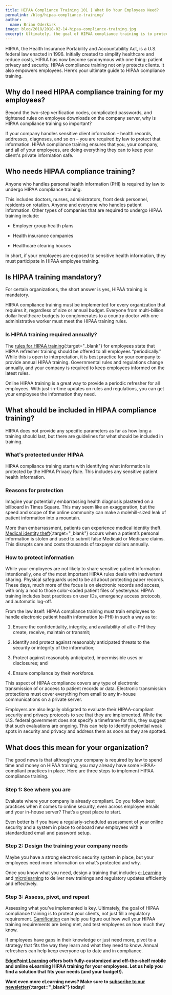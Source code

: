 ```yaml
---
title: HIPAA Compliance Training 101 | What Do Your Employees Need?
permalink: /blog/hipaa-compliance-training/
author:
  name: Brian Oderkirk
image: blog/2018/2018-02-14-hipaa-compliance-training.jpg
excerpt: Ultimately, the goal of HIPAA compliance training is to protect your customers, not just fill a regulatory requirement. What are the goals of this training, and how can you best roll it out to your employees?
---
```


HIPAA, the Health Insurance Portability and Accountability Act, is a U.S. federal law enacted in 1996. Initially created to simplify healthcare and reduce costs, HIPAA has now become synonymous with one thing: patient privacy and security. HIPAA compliance training not only protects clients. It also empowers employees. Here’s your ultimate guide to HIPAA compliance training.

## Why do I need HIPAA compliance training for my employees?
Beyond the two-step verification codes, complicated passwords, and tightened rules on employee downloads on the company server, why is HIPAA compliance training so important?

If your company handles sensitive client information – health records, addresses, diagnoses, and so on – you are required by law to protect that information. HIPAA compliance training ensures that you, your company, and all of your employees, are doing everything they can to keep your client's private information safe.

## Who needs HIPAA compliance training?

Anyone who handles personal health information (PHI) is required by law to undergo HIPAA compliance training.

This includes doctors, nurses, administrators, front desk personnel, residents on rotation.  Anyone and everyone who handles patient information. Other types of companies that are required to undergo HIPAA training include:

*  Employer group health plans

*  Health insurance companies

*  Healthcare clearing houses

In short, if your employees are exposed to sensitive health information, they must participate in HIPAA employee training.

## Is HIPAA training mandatory?

For certain organizations, the short answer is yes, HIPAA training is mandatory.

HIPAA compliance training must be implemented for every organization that requires it, regardless of size or annual budget. Everyone from multi-billion dollar healthcare budgets to conglomerates to a country doctor with one administrative worker must meet the HIPAA training rules.

### Is HIPAA training required annually?

The [rules for HIPAA training](https://www.hhs.gov/hipaa/for-professionals/security/laws-regulations/index.html){:target="_blank"} for employees state that HIPAA refresher training should be offered to all employees “periodically.” While this is open to interpretation, it is best practice for your company to provide annual HIPAA training. Governmental rules and regulations change annually, and your company is required to keep employees informed on the latest rules.

Online HIPAA training is a great way to provide a periodic refresher for all employees. With just-in-time updates on rules and regulations, you can get your employees the information they need.

## What should be included in HIPAA compliance training?

HIPAA does not provide any specific parameters as far as how long a training should last, but there are guidelines for what should be included in training.

### What's protected under HIPAA

HIPAA compliance training starts with identifying what information is protected by the HIPAA Privacy Rule. This includes any sensitive patient health information.

### Reasons for protection

Imagine your potentially embarrassing health diagnosis plastered on a billboard in Times Square. This may seem like an exaggeration, but the speed and scope of the online community can make a molehill-sized leak of patient information into a mountain.

More than embarrassment, patients can experience medical identity theft. [Medical identity theft](https://oig.hhs.gov/fraud/medical-id-theft/index.asp){:target="_blank"} occurs when a patient’s personal information is stolen and used to submit false Medicaid or Medicare claims. This disrupts care and costs thousands of taxpayer dollars annually.

### How to protect information

While your employees are not likely to share sensitive patient information intentionally, one of the most important HIPAA rules deals with inadvertent sharing. Physical safeguards used to be all about protecting paper records. These days, much more of the focus is on electronic records and access, with only a nod to those color-coded patient files of yesteryear. HIPAA training includes best practices on user IDs, emergency access protocols, and automatic log-off.

From the law itself: HIPAA compliance training must train employees to handle electronic patient health information (e-PHI) in such a way as to:

1.  Ensure the confidentiality, integrity, and availability of all e-PHI they create, receive, maintain or transmit;

2.  Identify and protect against reasonably anticipated threats to the security or integrity of the information;

3.  Protect against reasonably anticipated, impermissible uses or disclosures; and

4.  Ensure compliance by their workforce.

This aspect of HIPAA compliance covers any type of electronic transmission of or access to patient records or data. Electronic transmission protections must cover everything from email to any in-house communications on a private server.

Employers are also legally obligated to evaluate their HIPAA-compliant security and privacy protocols to see that they are implemented. While the U.S. federal government does not specify a timeframe for this, they suggest that such evaluations are ongoing. This can help to identify potential weak spots in security and privacy and address them as soon as they are spotted.

## What does this mean for your organization?

The good news is that although your company is required by law to spend time and money on HIPAA training, you may already have some HIPAA-compliant practices in place. Here are three steps to implement HIPAA compliance training.

### Step 1: See where you are

Evaluate where your company is already compliant. Do you follow best practices when it comes to online security, even across employee emails and your in-house server? That’s a great place to start.

Even better is if you have a regularly-scheduled assessment of your online security and a system in place to onboard new employees with a standardized email and password setup.

### Step 2: Design the training your company needs

Maybe you have a strong electronic security system in place, but your employees need more information on what’s protected and why.

Once you know what you need, design a training that includes [e-Learning](/blog/business-case-for-elearning-development/) and [microlearning](/blog/microlearning/) to deliver new trainings and regulatory updates efficiently and effectively.

### Step 3: Assess, pivot, and repeat

Assessing what you’ve implemented is key. Ultimately, the goal of HIPAA compliance training is to protect your clients, not just fill a regulatory requirement. [Gamification](/blog/gamification-in-elearning/) can help you figure out how well your HIPAA training requirements are being met, and test employees on how much they know.

If employees have gaps in their knowledge or just need more, pivot to a strategy that fits the way they learn and what they need to know. Annual refreshers can help keep everyone up to date and in compliance.

<strong>[EdgePoint Learning](/) offers both fully-customized and off-the-shelf mobile and online eLearning HIPAA training for your employees. Let us help you find a solution that fits your needs (and your budget!).</strong>

<strong>Want even more eLearning news? Make sure to [subscribe to our newsletter](http://edg.pt/QcHQBm){:target="_blank"} today!</strong>
